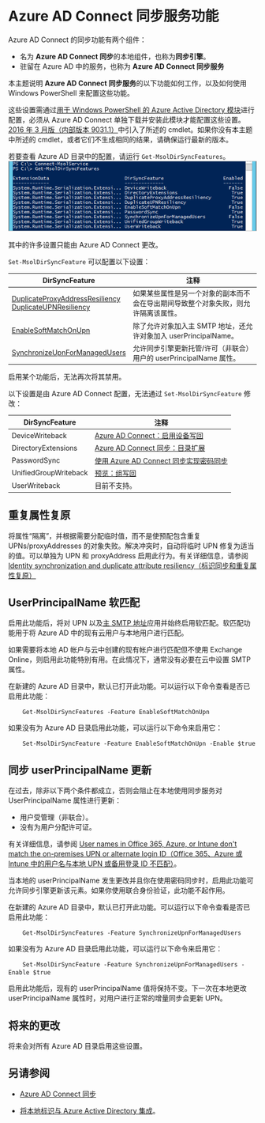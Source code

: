 <properties
	pageTitle="Azure AD Connect 同步服务功能和配置 | Azure"
	description="介绍 Azure AD Connect 同步服务的服务端功能。"
	services="active-directory"
	documentationCenter=""
	authors="andkjell"
	manager="stevenpo"
	editor=""/>

<tags
	ms.service="active-directory"
	ms.date="06/27/2016"
	wacn.date="08/01/2016"/>

# Azure AD Connect 同步服务功能

Azure AD Connect 的同步功能有两个组件：

- 名为 **Azure AD Connect 同步**的本地组件，也称为**同步引擎**。
- 驻留在 Azure AD 中的服务，也称为 **Azure AD Connect 同步服务**

本主题说明 **Azure AD Connect 同步服务**的以下功能如何工作，以及如何使用 Windows PowerShell 来配置这些功能。

这些设置需通过[用于 Windows PowerShell 的 Azure Active Directory 模块](http://aka.ms/aadposh)进行配置，必须从 Azure AD Connect 单独下载并安装此模块才能配置这些设置。[2016 年 3 月版（内部版本 9031.1）](http://social.technet.microsoft.com/wiki/contents/articles/28552.microsoft-azure-active-directory-powershell-module-version-release-history.aspx#Version_9031_1)中引入了所述的 cmdlet。如果你没有本主题中所述的 cmdlet，或者它们不生成相同的结果，请确保运行最新的版本。

若要查看 Azure AD 目录中的配置，请运行 `Get-MsolDirSyncFeatures`。  
![Get-MsolDirSyncFeatures 结果](./media/active-directory-aadconnectsyncservice-features/getmsoldirsyncfeatures.png)

其中的许多设置只能由 Azure AD Connect 更改。

`Set-MsolDirSyncFeature` 可以配置以下设置：

DirSyncFeature | 注释
--- | ---
 [DuplicateProxyAddressResiliency<br/>DuplicateUPNResiliency](#duplicate-attribute-resiliency) | 如果某些属性是另一个对象的副本而不会在导出期间导致整个对象失败，则允许隔离该属性。
[EnableSoftMatchOnUpn](#userprincipalname-soft-match) | 除了允许对象加入主 SMTP 地址，还允许对象加入 userPrincipalName。
[SynchronizeUpnForManagedUsers](#synchronize-userprincipalname-updates) | 允许同步引擎更新托管/许可（非联合）用户的 userPrincipalName 属性。

启用某个功能后，无法再次将其禁用。

以下设置是由 Azure AD Connect 配置，无法通过 `Set-MsolDirSyncFeature` 修改：

DirSyncFeature | 注释
--- | ---
DeviceWriteback | [Azure AD Connect：启用设备写回](/documentation/articles/active-directory-aadconnect-feature-device-writeback/)
DirectoryExtensions | [Azure AD Connect 同步：目录扩展](/documentation/articles/active-directory-aadconnectsync-feature-directory-extensions/)
PasswordSync | [使用 Azure AD Connect 同步实现密码同步](/documentation/articles/active-directory-aadconnectsync-implement-password-synchronization/)
UnifiedGroupWriteback | [预览：组写回](/documentation/articles/active-directory-aadconnect-feature-preview/#group-writeback)
UserWriteback | 目前不支持。

## 重复属性复原
将属性“隔离”，并根据需要分配临时值，而不是使预配包含重复 UPNs/proxyAddresses 的对象失败。解决冲突时，自动将临时 UPN 修复为适当的值。可以单独为 UPN 和 proxyAddress 启用此行为。有关详细信息，请参阅 [Identity synchronization and duplicate attribute resiliency（标识同步和重复属性复原）](/documentation/articles/active-directory-aadconnectsyncservice-duplicate-attribute-resiliency/)

## UserPrincipalName 软匹配
启用此功能后，将对 UPN 以及[主 SMTP 地址](https://support.microsoft.com/kb/2641663)应用并始终启用软匹配。软匹配功能用于将 Azure AD 中的现有云用户与本地用户进行匹配。

如果需要将本地 AD 帐户与云中创建的现有帐户进行匹配但不使用 Exchange Online，则启用此功能特别有用。在此情况下，通常没有必要在云中设置 SMTP 属性。

在新建的 Azure AD 目录中，默认已打开此功能。可以运行以下命令查看是否已启用此功能：

		Get-MsolDirSyncFeatures -Feature EnableSoftMatchOnUpn


如果没有为 Azure AD 目录启用此功能，可以运行以下命令来启用它：

		Set-MsolDirSyncFeature -Feature EnableSoftMatchOnUpn -Enable $true


## 同步 userPrincipalName 更新
在过去，除非以下两个条件都成立，否则会阻止在本地使用同步服务对 UserPrincipalName 属性进行更新：

- 用户受管理（非联合）。
- 没有为用户分配许可证。

有关详细信息，请参阅 [User names in Office 365, Azure, or Intune don't match the on-premises UPN or alternate login ID（Office 365、Azure 或 Intune 中的用户名与本地 UPN 或备用登录 ID 不匹配）](https://support.microsoft.com/kb/2523192)。

当本地的 userPrincipalName 发生更改并且你在使用密码同步时，启用此功能可允许同步引擎更新该元素。如果你使用联合身份验证，此功能不起作用。

在新建的 Azure AD 目录中，默认已打开此功能。可以运行以下命令查看是否已启用此功能：

		Get-MsolDirSyncFeatures -Feature SynchronizeUpnForManagedUsers


如果没有为 Azure AD 目录启用此功能，可以运行以下命令来启用它：

		Set-MsolDirSyncFeature -Feature SynchronizeUpnForManagedUsers -Enable $true


启用此功能后，现有的 userPrincipalName 值将保持不变。下一次在本地更改 userPrincipalName 属性时，对用户进行正常的增量同步会更新 UPN。

## 将来的更改
将来会对所有 Azure AD 目录启用这些设置。

## 另请参阅

- [Azure AD Connect 同步](/documentation/articles/active-directory-aadconnectsync-whatis/)

- [将本地标识与 Azure Active Directory 集成](/documentation/articles/active-directory-aadconnect/)。

<!---HONumber=Mooncake_0725_2016-->